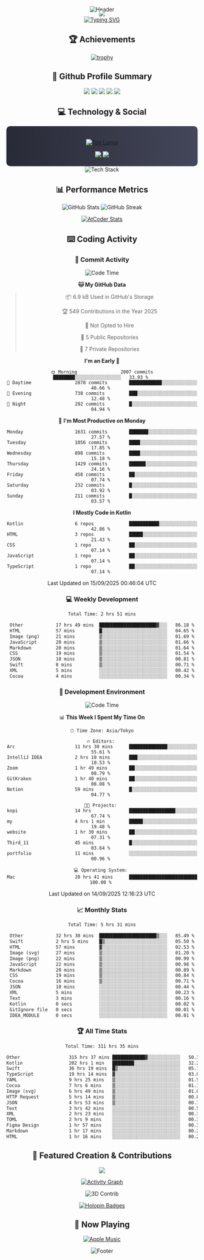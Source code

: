 <div align="center">
  
![Header](https://capsule-render.vercel.app/api?type=waving&color=gradient&customColorList=12&height=300&section=header&text=Welcome%20to%20Batapii's%20Universe&fontSize=50&animation=fadeIn&fontAlignY=40&desc=Android%20Developer%20|%20Kotlin%20LOVE%20)

<div style="margin-top: -20px;">
  <img src="https://readme-typing-svg.herokuapp.com/?lines=Crafting+Android+Experiences;Building+Tomorrow's+Apps+Today;Always+Learning,+Always+Growing&font=Fira%20Code&center=true&width=440&height=45&color=f75c7e&vCenter=true&size=22&pause=1000">
</div>

<a href="https://git.io/typing-svg">
  <img src="https://readme-typing-svg.demolab.com?font=Fira+Code&weight=600&size=28&duration=4000&pause=1000&center=true&vCenter=true&width=800&lines=Hey+there!+I'm+Batapii+%F0%9F%91%8B;Android+Developer+from+Japan+%F0%9F%87%AF%F0%9F%87%B5" alt="Typing SVG" />
</a>

## 🏆 Achievements

[![trophy](https://github-profile-trophy.vercel.app/?username=batapii&theme=onestar&no-frame=true&no-bg=true&column=8&rank=SECRET,SSS,SS,S,AAA,AA,A,B,C,?&margin-w=10&margin-h=10)](https://github.com/ryo-ma/github-profile-trophy)

## 🎯 Github Profile Summary

<div align="center">
  <img src="http://github-profile-summary-cards.vercel.app/api/cards/profile-details?username=batapii&theme=radical" />
  <img src="http://github-profile-summary-cards.vercel.app/api/cards/repos-per-language?username=batapii&theme=radical" />
  <img src="http://github-profile-summary-cards.vercel.app/api/cards/most-commit-language?username=batapii&theme=radical" />
  <img src="http://github-profile-summary-cards.vercel.app/api/cards/stats?username=batapii&theme=radical" />
  <img src="http://github-profile-summary-cards.vercel.app/api/cards/productive-time?username=batapii&theme=radical" />
</div>

## 💻 Technology & Social

<div align="center" style="background: linear-gradient(to right, #282A36, #44475A); padding: 20px; border-radius: 10px;">

[![Top Langs](https://github-readme-stats.vercel.app/api/top-langs/?username=batapii
)](https://github.com/anuraghazra/github-readme-stats)

<div style="margin-top: 15px">
<a href="https://github.com/batapii"><img src="https://img.shields.io/github/followers/batapii?style=for-the-badge&logo=github&label=Follow&color=ff6e96&labelColor=282A36"/></a>
<a href="https://twitter.com/batapii3939"><img src="https://img.shields.io/twitter/follow/batapii?style=for-the-badge&logo=twitter&color=1DA1F2&labelColor=282A36&label= Twitter"/></a>
</div>

</div>

<div align="center">
<img src="https://github-readme-tech-stack.vercel.app/api/cards?title=Tech+Stack&align=center&titleAlign=center&fontSize=20&lineHeight=10&lineCount=4&theme=github_dark&width=800&bg=%230D1117&badge=%23161B22&border=%2321262D&titleColor=%2358A6FF&line1=kotlin%2Ckotlin%2C0095D5%3Bandroid%2Candroid%2C00ff00%3Bjetpackcompose%2Cjetpack%2C4285F4%3B&line2=swift%2Cswift%2CFA7343%3Bfirebase%2Cfirebase%2CFFCA28%3Bgithub%2Cgithub%2C181717%3B&line3=typescript%2Ctypescript%2C3178C6%3Bgraphql%2Cgraphql%2CE10098%3Bsupabase%2Csupabase%2C3FCF8E%3B&line4=gradle%2Cgradle%2C02303A%3Bgitkraken%2Cgitkraken%2C179287%3Bpostman%2Cpostman%2CFF6C37%3B" alt="Tech Stack" />
</div>



## 📊 Performance Metrics

<div align="center">

![GitHub Stats](https://github-readme-stats.vercel.app/api?username=batapii&show_icons=true&theme=radical&hide_border=true&bg_color=0D1117)
![GitHub Streak](https://github-readme-streak-stats.herokuapp.com/?user=batapii&theme=radical&hide_border=true&background=0D1117)

[![AtCoder Stats](https://atcoder-readme-stats.vercel.app/stats/batapii3939?theme=dark&show_history=5&width=495)](https://github.com/iwbc-mzk/atcoder-readme-stats)

</div>

## ⌨️ Coding Activity

### 🌟 Commit Activity
<!--START_SECTION:commit-stats-->
![Code Time](http://img.shields.io/badge/Code%20Time-627%20hrs%2037%20mins-blue)

**🐱 My GitHub Data** 

> 📦 6.9 kB Used in GitHub's Storage 
 > 
> 🏆 549 Contributions in the Year 2025
 > 
> 🚫 Not Opted to Hire
 > 
> 📜 5 Public Repositories 
 > 
> 🔑 7 Private Repositories 
 > 
**I'm an Early 🐤** 

```text
🌞 Morning                2007 commits        ████████░░░░░░░░░░░░░░░░░   33.93 % 
🌆 Daytime                2878 commits        ████████████░░░░░░░░░░░░░   48.66 % 
🌃 Evening                738 commits         ███░░░░░░░░░░░░░░░░░░░░░░   12.48 % 
🌙 Night                  292 commits         █░░░░░░░░░░░░░░░░░░░░░░░░   04.94 % 
```
📅 **I'm Most Productive on Monday** 

```text
Monday                   1631 commits        ███████░░░░░░░░░░░░░░░░░░   27.57 % 
Tuesday                  1056 commits        ████░░░░░░░░░░░░░░░░░░░░░   17.85 % 
Wednesday                898 commits         ████░░░░░░░░░░░░░░░░░░░░░   15.18 % 
Thursday                 1429 commits        ██████░░░░░░░░░░░░░░░░░░░   24.16 % 
Friday                   458 commits         ██░░░░░░░░░░░░░░░░░░░░░░░   07.74 % 
Saturday                 232 commits         █░░░░░░░░░░░░░░░░░░░░░░░░   03.92 % 
Sunday                   211 commits         █░░░░░░░░░░░░░░░░░░░░░░░░   03.57 % 
```


**I Mostly Code in Kotlin** 

```text
Kotlin                   6 repos             ███████████░░░░░░░░░░░░░░   42.86 % 
HTML                     3 repos             █████░░░░░░░░░░░░░░░░░░░░   21.43 % 
CSS                      1 repo              ██░░░░░░░░░░░░░░░░░░░░░░░   07.14 % 
JavaScript               1 repo              ██░░░░░░░░░░░░░░░░░░░░░░░   07.14 % 
TypeScript               1 repo              ██░░░░░░░░░░░░░░░░░░░░░░░   07.14 % 
```




 Last Updated on 15/09/2025 00:46:04 UTC
<!--END_SECTION:commit-stats-->

### 💻 Weekly Development
<!--START_SECTION:wakatime-->

```txt
Total Time: 2 hrs 51 mins

Other            17 hrs 49 mins  █████████████████████▓░░░   86.18 %
HTML             57 mins         █░░░░░░░░░░░░░░░░░░░░░░░░   04.65 %
Image (png)      21 mins         ▒░░░░░░░░░░░░░░░░░░░░░░░░   01.69 %
JavaScript       20 mins         ▒░░░░░░░░░░░░░░░░░░░░░░░░   01.66 %
Markdown         20 mins         ▒░░░░░░░░░░░░░░░░░░░░░░░░   01.64 %
CSS              19 mins         ▒░░░░░░░░░░░░░░░░░░░░░░░░   01.54 %
JSON             10 mins         ▒░░░░░░░░░░░░░░░░░░░░░░░░   00.81 %
Swift            8 mins          ▒░░░░░░░░░░░░░░░░░░░░░░░░   00.71 %
XML              5 mins          ░░░░░░░░░░░░░░░░░░░░░░░░░   00.42 %
Cocoa            4 mins          ░░░░░░░░░░░░░░░░░░░░░░░░░   00.34 %
```

<!--END_SECTION:wakatime-->

### 🔨 Development Environment
<!--START_SECTION:dev-stats-->
![Code Time](http://img.shields.io/badge/Code%20Time-627%20hrs%2037%20mins-blue)

📊 **This Week I Spent My Time On** 

```text
🕑︎ Time Zone: Asia/Tokyo

🔥 Editors: 
Arc                      11 hrs 30 mins      ██████████████░░░░░░░░░░░   55.61 % 
IntelliJ IDEA            2 hrs 10 mins       ███░░░░░░░░░░░░░░░░░░░░░░   10.53 % 
Zoom                     1 hr 49 mins        ██░░░░░░░░░░░░░░░░░░░░░░░   08.79 % 
GitKraken                1 hr 40 mins        ██░░░░░░░░░░░░░░░░░░░░░░░   08.08 % 
Notion                   59 mins             █░░░░░░░░░░░░░░░░░░░░░░░░   04.77 % 

🐱‍💻 Projects: 
kopi                     14 hrs              █████████████████░░░░░░░░   67.74 % 
my                       4 hrs 1 min         █████░░░░░░░░░░░░░░░░░░░░   19.48 % 
website                  1 hr 30 mins        ██░░░░░░░░░░░░░░░░░░░░░░░   07.31 % 
Third_11                 45 mins             █░░░░░░░░░░░░░░░░░░░░░░░░   03.64 % 
portfolio                11 mins             ░░░░░░░░░░░░░░░░░░░░░░░░░   00.96 % 

💻 Operating System: 
Mac                      20 hrs 41 mins      █████████████████████████   100.00 % 
```


 Last Updated on 14/09/2025 12:16:23 UTC
<!--END_SECTION:dev-stats-->

### 📈 Monthly Stats
<!--START_SECTION:wakamonth-->

```txt
Total Time: 5 hrs 31 mins

Other            32 hrs 30 mins  █████████████████████▒░░░   85.49 %
Swift            2 hrs 5 mins    █▒░░░░░░░░░░░░░░░░░░░░░░░   05.50 %
HTML             57 mins         ▓░░░░░░░░░░░░░░░░░░░░░░░░   02.53 %
Image (svg)      27 mins         ▒░░░░░░░░░░░░░░░░░░░░░░░░   01.20 %
Image (png)      22 mins         ▒░░░░░░░░░░░░░░░░░░░░░░░░   00.99 %
JavaScript       22 mins         ▒░░░░░░░░░░░░░░░░░░░░░░░░   00.98 %
Markdown         20 mins         ▒░░░░░░░░░░░░░░░░░░░░░░░░   00.89 %
CSS              19 mins         ▒░░░░░░░░░░░░░░░░░░░░░░░░   00.84 %
Cocoa            16 mins         ▒░░░░░░░░░░░░░░░░░░░░░░░░   00.71 %
JSON             10 mins         ░░░░░░░░░░░░░░░░░░░░░░░░░   00.44 %
XML              5 mins          ░░░░░░░░░░░░░░░░░░░░░░░░░   00.23 %
Text             3 mins          ░░░░░░░░░░░░░░░░░░░░░░░░░   00.16 %
Kotlin           0 secs          ░░░░░░░░░░░░░░░░░░░░░░░░░   00.02 %
GitIgnore file   0 secs          ░░░░░░░░░░░░░░░░░░░░░░░░░   00.01 %
IDEA_MODULE      0 secs          ░░░░░░░░░░░░░░░░░░░░░░░░░   00.01 %
```

<!--END_SECTION:wakamonth-->

### 🏆 All Time Stats
<!--START_SECTION:wakaalltime-->

```txt
Total Time: 311 hrs 35 mins

Other                  315 hrs 37 mins ████████████▓░░░░░░░░░░░░   50.32 %
Kotlin                 202 hrs 1 min   ████████░░░░░░░░░░░░░░░░░   32.21 %
Swift                  36 hrs 19 mins  █▒░░░░░░░░░░░░░░░░░░░░░░░   05.79 %
TypeScript             19 hrs 14 mins  ▓░░░░░░░░░░░░░░░░░░░░░░░░   03.07 %
YAML                   9 hrs 25 mins   ▒░░░░░░░░░░░░░░░░░░░░░░░░   01.50 %
Cocoa                  7 hrs 6 mins    ▒░░░░░░░░░░░░░░░░░░░░░░░░   01.13 %
Image (svg)            6 hrs 49 mins   ▒░░░░░░░░░░░░░░░░░░░░░░░░   01.09 %
HTTP Request           5 hrs 14 mins   ▒░░░░░░░░░░░░░░░░░░░░░░░░   00.84 %
JSON                   4 hrs 53 mins   ▒░░░░░░░░░░░░░░░░░░░░░░░░   00.78 %
Text                   3 hrs 42 mins   ░░░░░░░░░░░░░░░░░░░░░░░░░   00.59 %
XML                    2 hrs 23 mins   ░░░░░░░░░░░░░░░░░░░░░░░░░   00.38 %
TOML                   2 hrs 9 mins    ░░░░░░░░░░░░░░░░░░░░░░░░░   00.34 %
Figma Design           1 hr 57 mins    ░░░░░░░░░░░░░░░░░░░░░░░░░   00.31 %
Markdown               1 hr 17 mins    ░░░░░░░░░░░░░░░░░░░░░░░░░   00.21 %
HTML                   1 hr 16 mins    ░░░░░░░░░░░░░░░░░░░░░░░░░   00.20 %
```

<!--END_SECTION:wakaalltime-->


## 🌟 Featured Creation & Contributions

<div align="center">
  <a href="https://github.com/batapii/ToDoSNS">
    <img src="https://github-readme-stats.vercel.app/api/pin/?username=batapii&repo=ToDoSNS&theme=radical&hide_border=true&bg_color=0D1117" />
  </a>

[![Activity Graph](https://github-readme-activity-graph.vercel.app/graph?username=batapii&custom_title=Contribution%20Graph&hide_border=true&theme=radical&bg_color=0D1117)](https://github.com/ashutosh00710/github-readme-activity-graph)

![3D Contrib](./profile-3d-contrib/profile-night-rainbow.svg)

[![Holopin Badges](https://holopin.me/batapii)](https://holopin.io/@batapii)

</div>

## 🎵 Now Playing

<div align="center">
  
[![Apple Music](https://music-profile.rayriffy.com/theme/dark.svg?uid=001005.6598667d2ffd4a10a4f429edd0ba24c4.1156)](https://github.com/rayriffy/apple-music-github-profile)

</div>

![Footer](https://capsule-render.vercel.app/api?type=waving&color=gradient&customColorList=12&height=100&section=footer)

</div>
